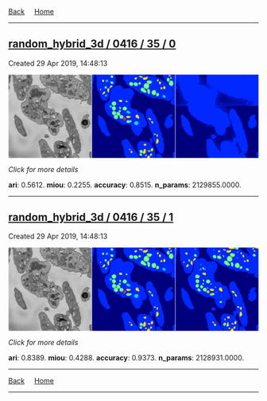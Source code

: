 
[Back](..)&nbsp;&nbsp;&nbsp;&nbsp;&nbsp;[Home](https://leapmanlab.github.io/snapshots)

---

<div class="summary"><a href="0"><h2>random_hybrid_3d / 0416 / 35 / 0</h2></a><p>Created 29 Apr 2019, 14:48:13
</p><a href="0"><img src="0/media/summary.png" align="center"></a><p>
<i>Click for more details</i>
</p></div>

**ari**: 0.5612. **miou**: 0.2255. **accuracy**: 0.8515. **n_params**: 2129855.0000. 

---

<div class="summary"><a href="1"><h2>random_hybrid_3d / 0416 / 35 / 1</h2></a><p>Created 29 Apr 2019, 14:48:13
</p><a href="1"><img src="1/media/summary.png" align="center"></a><p>
<i>Click for more details</i>
</p></div>

**ari**: 0.8389. **miou**: 0.4288. **accuracy**: 0.9373. **n_params**: 2128931.0000. 

---

[Back](..)&nbsp;&nbsp;&nbsp;&nbsp;&nbsp;[Home](https://leapmanlab.github.io/snapshots)

---